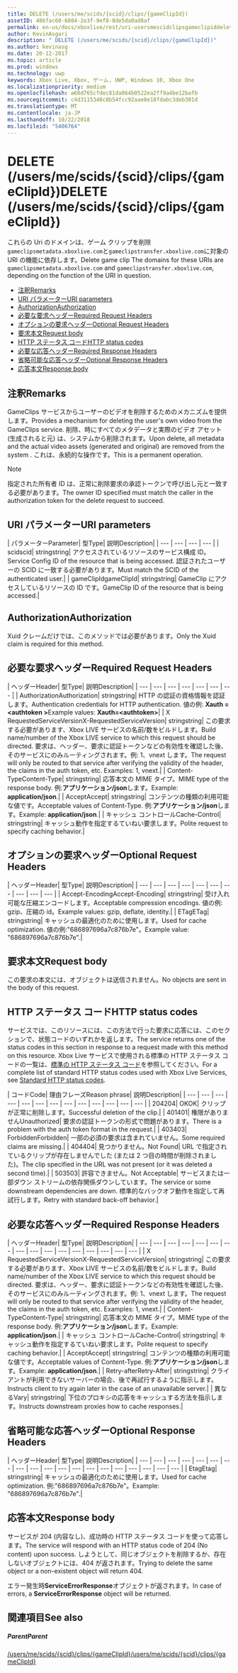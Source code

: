 ```yaml
---
title: DELETE (/users/me/scids/{scid}/clips/{gameClipId})
assetID: 486fac60-6884-2e3f-9ef8-8de5da0ad8af
permalink: en-us/docs/xboxlive/rest/uri-usersmescidclipsgameclipiddelete.html
author: KevinAsgari
description: " DELETE (/users/me/scids/{scid}/clips/{gameClipId})"
ms.author: kevinasg
ms.date: 20-12-2017
ms.topic: article
ms.prod: windows
ms.technology: uwp
keywords: Xbox Live, Xbox, ゲーム, UWP, Windows 10, Xbox One
ms.localizationpriority: medium
ms.openlocfilehash: a68d765cfdec81da064b0522ea2ff9a4be12bafb
ms.sourcegitcommit: c4d3115348c8b54fcc92aae8e18fdabc3deb301d
ms.translationtype: MT
ms.contentlocale: ja-JP
ms.lasthandoff: 10/22/2018
ms.locfileid: "5406764"
---
```

# <a name="delete-usersmescidsscidclipsgameclipid"></a><span data-ttu-id="6a1cd-104">DELETE (/users/me/scids/{scid}/clips/{gameClipId})</span><span class="sxs-lookup"><span data-stu-id="6a1cd-104">DELETE (/users/me/scids/{scid}/clips/{gameClipId})</span></span>
<span data-ttu-id="6a1cd-105">これらの Uri のドメインは、ゲーム クリップを削除`gameclipsmetadata.xboxlive.com`と`gameclipstransfer.xboxlive.com`に対象の URI の機能に依存します。</span><span class="sxs-lookup"><span data-stu-id="6a1cd-105">Delete game clip The domains for these URIs are `gameclipsmetadata.xboxlive.com` and `gameclipstransfer.xboxlive.com`, depending on the function of the URI in question.</span></span>
 
  * [<span data-ttu-id="6a1cd-106">注釈</span><span class="sxs-lookup"><span data-stu-id="6a1cd-106">Remarks</span></span>](#ID4EX)
  * [<span data-ttu-id="6a1cd-107">URI パラメーター</span><span class="sxs-lookup"><span data-stu-id="6a1cd-107">URI parameters</span></span>](#ID4ECB)
  * [<span data-ttu-id="6a1cd-108">Authorization</span><span class="sxs-lookup"><span data-stu-id="6a1cd-108">Authorization</span></span>](#ID4ENB)
  * [<span data-ttu-id="6a1cd-109">必要な要求ヘッダー</span><span class="sxs-lookup"><span data-stu-id="6a1cd-109">Required Request Headers</span></span>](#ID4EYB)
  * [<span data-ttu-id="6a1cd-110">オプションの要求ヘッダー</span><span class="sxs-lookup"><span data-stu-id="6a1cd-110">Optional Request Headers</span></span>](#ID4EEE)
  * [<span data-ttu-id="6a1cd-111">要求本文</span><span class="sxs-lookup"><span data-stu-id="6a1cd-111">Request body</span></span>](#ID4ENF)
  * [<span data-ttu-id="6a1cd-112">HTTP ステータス コード</span><span class="sxs-lookup"><span data-stu-id="6a1cd-112">HTTP status codes</span></span>](#ID4EYF)
  * [<span data-ttu-id="6a1cd-113">必要な応答ヘッダー</span><span class="sxs-lookup"><span data-stu-id="6a1cd-113">Required Response Headers</span></span>](#ID4EIAAC)
  * [<span data-ttu-id="6a1cd-114">省略可能な応答ヘッダー</span><span class="sxs-lookup"><span data-stu-id="6a1cd-114">Optional Response Headers</span></span>](#ID4E2CAC)
  * [<span data-ttu-id="6a1cd-115">応答本文</span><span class="sxs-lookup"><span data-stu-id="6a1cd-115">Response body</span></span>](#ID4E2DAC)
 
<a id="ID4EX"></a>

 
## <a name="remarks"></a><span data-ttu-id="6a1cd-116">注釈</span><span class="sxs-lookup"><span data-stu-id="6a1cd-116">Remarks</span></span>
 
<span data-ttu-id="6a1cd-117">GameClips サービスからユーザーのビデオを削除するためのメカニズムを提供します。</span><span class="sxs-lookup"><span data-stu-id="6a1cd-117">Provides a mechanism for deleting the user's own video from the GameClips service.</span></span> <span data-ttu-id="6a1cd-118">削除、時にすべてのメタデータと実際のビデオ アセット (生成されると元) は、システムから削除されます。</span><span class="sxs-lookup"><span data-stu-id="6a1cd-118">Upon delete, all metadata and the actual video assets (generated and original) are removed from the system .</span></span> <span data-ttu-id="6a1cd-119">これは、永続的な操作です。</span><span class="sxs-lookup"><span data-stu-id="6a1cd-119">This is a permanent operation.</span></span> 

> [!NOTE] 
> <span data-ttu-id="6a1cd-120">指定された所有者 ID は、正常に削除要求の承認トークンで呼び出し元と一致する必要があります。</span><span class="sxs-lookup"><span data-stu-id="6a1cd-120">The owner ID specified must match the caller in the authorization token for the delete request to succeed.</span></span> 


  
<a id="ID4ECB"></a>

 
## <a name="uri-parameters"></a><span data-ttu-id="6a1cd-121">URI パラメーター</span><span class="sxs-lookup"><span data-stu-id="6a1cd-121">URI parameters</span></span>
 
| <span data-ttu-id="6a1cd-122">パラメーター</span><span class="sxs-lookup"><span data-stu-id="6a1cd-122">Parameter</span></span>| <span data-ttu-id="6a1cd-123">型</span><span class="sxs-lookup"><span data-stu-id="6a1cd-123">Type</span></span>| <span data-ttu-id="6a1cd-124">説明</span><span class="sxs-lookup"><span data-stu-id="6a1cd-124">Description</span></span>| 
| --- | --- | --- | --- | 
| <span data-ttu-id="6a1cd-125">scid</span><span class="sxs-lookup"><span data-stu-id="6a1cd-125">scid</span></span>| <span data-ttu-id="6a1cd-126">string</span><span class="sxs-lookup"><span data-stu-id="6a1cd-126">string</span></span>| <span data-ttu-id="6a1cd-127">アクセスされているリソースのサービス構成 ID。</span><span class="sxs-lookup"><span data-stu-id="6a1cd-127">Service Config ID of the resource that is being accessed.</span></span> <span data-ttu-id="6a1cd-128">認証されたユーザーの SCID に一致する必要があります。</span><span class="sxs-lookup"><span data-stu-id="6a1cd-128">Must match the SCID of the authenticated user.</span></span>| 
| <span data-ttu-id="6a1cd-129">gameClipId</span><span class="sxs-lookup"><span data-stu-id="6a1cd-129">gameClipId</span></span>| <span data-ttu-id="6a1cd-130">string</span><span class="sxs-lookup"><span data-stu-id="6a1cd-130">string</span></span>| <span data-ttu-id="6a1cd-131">GameClip にアクセスしているリソースの ID です。</span><span class="sxs-lookup"><span data-stu-id="6a1cd-131">GameClip ID of the resource that is being accessed.</span></span>| 
  
<a id="ID4ENB"></a>

 
## <a name="authorization"></a><span data-ttu-id="6a1cd-132">Authorization</span><span class="sxs-lookup"><span data-stu-id="6a1cd-132">Authorization</span></span>
 
<span data-ttu-id="6a1cd-133">Xuid クレームだけでは、このメソッドでは必要があります。</span><span class="sxs-lookup"><span data-stu-id="6a1cd-133">Only the Xuid claim is required for this method.</span></span>
  
<a id="ID4EYB"></a>

 
## <a name="required-request-headers"></a><span data-ttu-id="6a1cd-134">必要な要求ヘッダー</span><span class="sxs-lookup"><span data-stu-id="6a1cd-134">Required Request Headers</span></span>
 
| <span data-ttu-id="6a1cd-135">ヘッダー</span><span class="sxs-lookup"><span data-stu-id="6a1cd-135">Header</span></span>| <span data-ttu-id="6a1cd-136">型</span><span class="sxs-lookup"><span data-stu-id="6a1cd-136">Type</span></span>| <span data-ttu-id="6a1cd-137">説明</span><span class="sxs-lookup"><span data-stu-id="6a1cd-137">Description</span></span>| 
| --- | --- | --- | --- | --- | --- | --- | 
| <span data-ttu-id="6a1cd-138">Authorization</span><span class="sxs-lookup"><span data-stu-id="6a1cd-138">Authorization</span></span>| <span data-ttu-id="6a1cd-139">string</span><span class="sxs-lookup"><span data-stu-id="6a1cd-139">string</span></span>| <span data-ttu-id="6a1cd-140">HTTP の認証の資格情報を認証します。</span><span class="sxs-lookup"><span data-stu-id="6a1cd-140">Authentication credentials for HTTP authentication.</span></span> <span data-ttu-id="6a1cd-141">値の例: <b>Xauth =&lt;authtoken ></b></span><span class="sxs-lookup"><span data-stu-id="6a1cd-141">Example values: <b>Xauth=&lt;authtoken></b></span></span>| 
| <span data-ttu-id="6a1cd-142">X RequestedServiceVersion</span><span class="sxs-lookup"><span data-stu-id="6a1cd-142">X-RequestedServiceVersion</span></span>| <span data-ttu-id="6a1cd-143">string</span><span class="sxs-lookup"><span data-stu-id="6a1cd-143">string</span></span>| <span data-ttu-id="6a1cd-144">この要求する必要があります、Xbox LIVE サービスの名前/数をビルドします。</span><span class="sxs-lookup"><span data-stu-id="6a1cd-144">Build name/number of the Xbox LIVE service to which this request should be directed.</span></span> <span data-ttu-id="6a1cd-145">要求は、ヘッダー、要求に認証トークンなどの有効性を確認した後、そのサービスにのみルーティングされます。例: 1、vnext します。</span><span class="sxs-lookup"><span data-stu-id="6a1cd-145">The request will only be routed to that service after verifying the validity of the header, the claims in the auth token, etc. Examples: 1, vnext.</span></span>| 
| <span data-ttu-id="6a1cd-146">Content-Type</span><span class="sxs-lookup"><span data-stu-id="6a1cd-146">Content-Type</span></span>| <span data-ttu-id="6a1cd-147">string</span><span class="sxs-lookup"><span data-stu-id="6a1cd-147">string</span></span>| <span data-ttu-id="6a1cd-148">応答本文の MIME タイプ。</span><span class="sxs-lookup"><span data-stu-id="6a1cd-148">MIME type of the response body.</span></span> <span data-ttu-id="6a1cd-149">例:<b>アプリケーション/json</b>します。</span><span class="sxs-lookup"><span data-stu-id="6a1cd-149">Example: <b>application/json</b>.</span></span>| 
| <span data-ttu-id="6a1cd-150">Accept</span><span class="sxs-lookup"><span data-stu-id="6a1cd-150">Accept</span></span>| <span data-ttu-id="6a1cd-151">string</span><span class="sxs-lookup"><span data-stu-id="6a1cd-151">string</span></span>| <span data-ttu-id="6a1cd-152">コンテンツの種類の利用可能な値です。</span><span class="sxs-lookup"><span data-stu-id="6a1cd-152">Acceptable values of Content-Type.</span></span> <span data-ttu-id="6a1cd-153">例:<b>アプリケーション/json</b>します。</span><span class="sxs-lookup"><span data-stu-id="6a1cd-153">Example: <b>application/json</b>.</span></span>| 
| <span data-ttu-id="6a1cd-154">キャッシュ コントロール</span><span class="sxs-lookup"><span data-stu-id="6a1cd-154">Cache-Control</span></span>| <span data-ttu-id="6a1cd-155">string</span><span class="sxs-lookup"><span data-stu-id="6a1cd-155">string</span></span>| <span data-ttu-id="6a1cd-156">キャッシュ動作を指定するていねい要求します。</span><span class="sxs-lookup"><span data-stu-id="6a1cd-156">Polite request to specify caching behavior.</span></span>| 
  
<a id="ID4EEE"></a>

 
## <a name="optional-request-headers"></a><span data-ttu-id="6a1cd-157">オプションの要求ヘッダー</span><span class="sxs-lookup"><span data-stu-id="6a1cd-157">Optional Request Headers</span></span>
 
| <span data-ttu-id="6a1cd-158">ヘッダー</span><span class="sxs-lookup"><span data-stu-id="6a1cd-158">Header</span></span>| <span data-ttu-id="6a1cd-159">型</span><span class="sxs-lookup"><span data-stu-id="6a1cd-159">Type</span></span>| <span data-ttu-id="6a1cd-160">説明</span><span class="sxs-lookup"><span data-stu-id="6a1cd-160">Description</span></span>| 
| --- | --- | --- | --- | --- | --- | --- | --- | --- | --- | 
| <span data-ttu-id="6a1cd-161">Accept-Encoding</span><span class="sxs-lookup"><span data-stu-id="6a1cd-161">Accept-Encoding</span></span>| <span data-ttu-id="6a1cd-162">string</span><span class="sxs-lookup"><span data-stu-id="6a1cd-162">string</span></span>| <span data-ttu-id="6a1cd-163">受け入れ可能な圧縮エンコードします。</span><span class="sxs-lookup"><span data-stu-id="6a1cd-163">Acceptable compression encodings.</span></span> <span data-ttu-id="6a1cd-164">値の例: gzip、圧縮の id。</span><span class="sxs-lookup"><span data-stu-id="6a1cd-164">Example values: gzip, deflate, identity.</span></span>| 
| <span data-ttu-id="6a1cd-165">ETag</span><span class="sxs-lookup"><span data-stu-id="6a1cd-165">ETag</span></span>| <span data-ttu-id="6a1cd-166">string</span><span class="sxs-lookup"><span data-stu-id="6a1cd-166">string</span></span>| <span data-ttu-id="6a1cd-167">キャッシュの最適化のために使用します。</span><span class="sxs-lookup"><span data-stu-id="6a1cd-167">Used for cache optimization.</span></span> <span data-ttu-id="6a1cd-168">値の例:"686897696a7c876b7e"。</span><span class="sxs-lookup"><span data-stu-id="6a1cd-168">Example value: "686897696a7c876b7e".</span></span>| 
  
<a id="ID4ENF"></a>

 
## <a name="request-body"></a><span data-ttu-id="6a1cd-169">要求本文</span><span class="sxs-lookup"><span data-stu-id="6a1cd-169">Request body</span></span>
 
<span data-ttu-id="6a1cd-170">この要求の本文には、オブジェクトは送信されません。</span><span class="sxs-lookup"><span data-stu-id="6a1cd-170">No objects are sent in the body of this request.</span></span>
  
<a id="ID4EYF"></a>

 
## <a name="http-status-codes"></a><span data-ttu-id="6a1cd-171">HTTP ステータス コード</span><span class="sxs-lookup"><span data-stu-id="6a1cd-171">HTTP status codes</span></span>
 
<span data-ttu-id="6a1cd-172">サービスでは、このリソースには、この方法で行った要求に応答には、このセクションで、状態コードのいずれかを返します。</span><span class="sxs-lookup"><span data-stu-id="6a1cd-172">The service returns one of the status codes in this section in response to a request made with this method on this resource.</span></span> <span data-ttu-id="6a1cd-173">Xbox Live サービスで使用される標準の HTTP ステータス コードの一覧は、[標準の HTTP ステータス コード](../../additional/httpstatuscodes.md)を参照してください。</span><span class="sxs-lookup"><span data-stu-id="6a1cd-173">For a complete list of standard HTTP status codes used with Xbox Live Services, see [Standard HTTP status codes](../../additional/httpstatuscodes.md).</span></span>
 
| <span data-ttu-id="6a1cd-174">コード</span><span class="sxs-lookup"><span data-stu-id="6a1cd-174">Code</span></span>| <span data-ttu-id="6a1cd-175">理由フレーズ</span><span class="sxs-lookup"><span data-stu-id="6a1cd-175">Reason phrase</span></span>| <span data-ttu-id="6a1cd-176">説明</span><span class="sxs-lookup"><span data-stu-id="6a1cd-176">Description</span></span>| 
| --- | --- | --- | --- | --- | --- | --- | --- | --- | --- | --- | --- | --- | 
| <span data-ttu-id="6a1cd-177">204</span><span class="sxs-lookup"><span data-stu-id="6a1cd-177">204</span></span>| <span data-ttu-id="6a1cd-178">OK</span><span class="sxs-lookup"><span data-stu-id="6a1cd-178">OK</span></span>| <span data-ttu-id="6a1cd-179">クリップが正常に削除します。</span><span class="sxs-lookup"><span data-stu-id="6a1cd-179">Successful deletion of the clip.</span></span>| 
| <span data-ttu-id="6a1cd-180">401</span><span class="sxs-lookup"><span data-stu-id="6a1cd-180">401</span></span>| <span data-ttu-id="6a1cd-181">権限がありません</span><span class="sxs-lookup"><span data-stu-id="6a1cd-181">Unauthorized</span></span>| <span data-ttu-id="6a1cd-182">要求の認証トークンの形式で問題があります。</span><span class="sxs-lookup"><span data-stu-id="6a1cd-182">There is a problem with the auth token format in the request.</span></span>| 
| <span data-ttu-id="6a1cd-183">403</span><span class="sxs-lookup"><span data-stu-id="6a1cd-183">403</span></span>| <span data-ttu-id="6a1cd-184">Forbidden</span><span class="sxs-lookup"><span data-stu-id="6a1cd-184">Forbidden</span></span>| <span data-ttu-id="6a1cd-185">一部の必須の要求は含まれていません。</span><span class="sxs-lookup"><span data-stu-id="6a1cd-185">Some required claims are missing.</span></span>| 
| <span data-ttu-id="6a1cd-186">404</span><span class="sxs-lookup"><span data-stu-id="6a1cd-186">404</span></span>| <span data-ttu-id="6a1cd-187">見つかりません。</span><span class="sxs-lookup"><span data-stu-id="6a1cd-187">Not Found</span></span>| <span data-ttu-id="6a1cd-188">URL で指定されているクリップが存在しませんでした (または 2 つ目の時間が削除されました)。</span><span class="sxs-lookup"><span data-stu-id="6a1cd-188">The clip specified in the URL was not present (or it was deleted a second time).</span></span>| 
| <span data-ttu-id="6a1cd-189">503</span><span class="sxs-lookup"><span data-stu-id="6a1cd-189">503</span></span>| <span data-ttu-id="6a1cd-190">許容できません。</span><span class="sxs-lookup"><span data-stu-id="6a1cd-190">Not Acceptable</span></span>| <span data-ttu-id="6a1cd-191">サービスまたは一部ダウン ストリームの依存関係ダウンしています。</span><span class="sxs-lookup"><span data-stu-id="6a1cd-191">The service or some downstream dependencies are down.</span></span> <span data-ttu-id="6a1cd-192">標準的なバックオフ動作を指定して再試行します。</span><span class="sxs-lookup"><span data-stu-id="6a1cd-192">Retry with standard back-off behavior.</span></span>| 
  
<a id="ID4EIAAC"></a>

 
## <a name="required-response-headers"></a><span data-ttu-id="6a1cd-193">必要な応答ヘッダー</span><span class="sxs-lookup"><span data-stu-id="6a1cd-193">Required Response Headers</span></span>
 
| <span data-ttu-id="6a1cd-194">ヘッダー</span><span class="sxs-lookup"><span data-stu-id="6a1cd-194">Header</span></span>| <span data-ttu-id="6a1cd-195">型</span><span class="sxs-lookup"><span data-stu-id="6a1cd-195">Type</span></span>| <span data-ttu-id="6a1cd-196">説明</span><span class="sxs-lookup"><span data-stu-id="6a1cd-196">Description</span></span>| 
| --- | --- | --- | --- | --- | --- | --- | --- | --- | --- | --- | --- | --- | --- | --- | --- | 
| <span data-ttu-id="6a1cd-197">X RequestedServiceVersion</span><span class="sxs-lookup"><span data-stu-id="6a1cd-197">X-RequestedServiceVersion</span></span>| <span data-ttu-id="6a1cd-198">string</span><span class="sxs-lookup"><span data-stu-id="6a1cd-198">string</span></span>| <span data-ttu-id="6a1cd-199">この要求する必要があります、Xbox LIVE サービスの名前/数をビルドします。</span><span class="sxs-lookup"><span data-stu-id="6a1cd-199">Build name/number of the Xbox LIVE service to which this request should be directed.</span></span> <span data-ttu-id="6a1cd-200">要求は、ヘッダー、要求に認証トークンなどの有効性を確認した後、そのサービスにのみルーティングされます。例: 1、vnext します。</span><span class="sxs-lookup"><span data-stu-id="6a1cd-200">The request will only be routed to that service after verifying the validity of the header, the claims in the auth token, etc. Examples: 1, vnext.</span></span>| 
| <span data-ttu-id="6a1cd-201">Content-Type</span><span class="sxs-lookup"><span data-stu-id="6a1cd-201">Content-Type</span></span>| <span data-ttu-id="6a1cd-202">string</span><span class="sxs-lookup"><span data-stu-id="6a1cd-202">string</span></span>| <span data-ttu-id="6a1cd-203">応答本文の MIME タイプ。</span><span class="sxs-lookup"><span data-stu-id="6a1cd-203">MIME type of the response body.</span></span> <span data-ttu-id="6a1cd-204">例:<b>アプリケーション/json</b>します。</span><span class="sxs-lookup"><span data-stu-id="6a1cd-204">Example: <b>application/json</b>.</span></span>| 
| <span data-ttu-id="6a1cd-205">キャッシュ コントロール</span><span class="sxs-lookup"><span data-stu-id="6a1cd-205">Cache-Control</span></span>| <span data-ttu-id="6a1cd-206">string</span><span class="sxs-lookup"><span data-stu-id="6a1cd-206">string</span></span>| <span data-ttu-id="6a1cd-207">キャッシュ動作を指定するていねい要求します。</span><span class="sxs-lookup"><span data-stu-id="6a1cd-207">Polite request to specify caching behavior.</span></span>| 
| <span data-ttu-id="6a1cd-208">Accept</span><span class="sxs-lookup"><span data-stu-id="6a1cd-208">Accept</span></span>| <span data-ttu-id="6a1cd-209">string</span><span class="sxs-lookup"><span data-stu-id="6a1cd-209">string</span></span>| <span data-ttu-id="6a1cd-210">コンテンツの種類の利用可能な値です。</span><span class="sxs-lookup"><span data-stu-id="6a1cd-210">Acceptable values of Content-Type.</span></span> <span data-ttu-id="6a1cd-211">例:<b>アプリケーション/json</b>します。</span><span class="sxs-lookup"><span data-stu-id="6a1cd-211">Example: <b>application/json</b>.</span></span>| 
| <span data-ttu-id="6a1cd-212">Retry-after</span><span class="sxs-lookup"><span data-stu-id="6a1cd-212">Retry-After</span></span>| <span data-ttu-id="6a1cd-213">string</span><span class="sxs-lookup"><span data-stu-id="6a1cd-213">string</span></span>| <span data-ttu-id="6a1cd-214">クライアントが利用できないサーバーの場合、後で再試行するように指示します。</span><span class="sxs-lookup"><span data-stu-id="6a1cd-214">Instructs client to try again later in the case of an unavailable server.</span></span>| 
| <span data-ttu-id="6a1cd-215">異なる</span><span class="sxs-lookup"><span data-stu-id="6a1cd-215">Vary</span></span>| <span data-ttu-id="6a1cd-216">string</span><span class="sxs-lookup"><span data-stu-id="6a1cd-216">string</span></span>| <span data-ttu-id="6a1cd-217">下位のプロキシの応答をキャッシュする方法を指示します。</span><span class="sxs-lookup"><span data-stu-id="6a1cd-217">Instructs downstream proxies how to cache responses.</span></span>| 
  
<a id="ID4E2CAC"></a>

 
## <a name="optional-response-headers"></a><span data-ttu-id="6a1cd-218">省略可能な応答ヘッダー</span><span class="sxs-lookup"><span data-stu-id="6a1cd-218">Optional Response Headers</span></span>
 
| <span data-ttu-id="6a1cd-219">ヘッダー</span><span class="sxs-lookup"><span data-stu-id="6a1cd-219">Header</span></span>| <span data-ttu-id="6a1cd-220">型</span><span class="sxs-lookup"><span data-stu-id="6a1cd-220">Type</span></span>| <span data-ttu-id="6a1cd-221">説明</span><span class="sxs-lookup"><span data-stu-id="6a1cd-221">Description</span></span>| 
| --- | --- | --- | --- | --- | --- | --- | --- | --- | --- | --- | --- | --- | --- | --- | --- | --- | --- | --- | 
| <span data-ttu-id="6a1cd-222">Etag</span><span class="sxs-lookup"><span data-stu-id="6a1cd-222">Etag</span></span>| <span data-ttu-id="6a1cd-223">string</span><span class="sxs-lookup"><span data-stu-id="6a1cd-223">string</span></span>| <span data-ttu-id="6a1cd-224">キャッシュの最適化のために使用します。</span><span class="sxs-lookup"><span data-stu-id="6a1cd-224">Used for cache optimization.</span></span> <span data-ttu-id="6a1cd-225">例:"686897696a7c876b7e"。</span><span class="sxs-lookup"><span data-stu-id="6a1cd-225">Example: "686897696a7c876b7e".</span></span>| 
  
<a id="ID4E2DAC"></a>

 
## <a name="response-body"></a><span data-ttu-id="6a1cd-226">応答本文</span><span class="sxs-lookup"><span data-stu-id="6a1cd-226">Response body</span></span>
 
<span data-ttu-id="6a1cd-227">サービスが 204 (内容なし)、成功時の HTTP ステータス コードを使って応答します。</span><span class="sxs-lookup"><span data-stu-id="6a1cd-227">The service will respond with an HTTP status code of 204 (No content) upon success.</span></span> <span data-ttu-id="6a1cd-228">しようとして、同じオブジェクトを削除するか、存在しないオブジェクトには、404 が返されます。</span><span class="sxs-lookup"><span data-stu-id="6a1cd-228">Trying to delete the same object or a non-existent object will return 404.</span></span>
 
<span data-ttu-id="6a1cd-229">エラー発生時**ServiceErrorResponse**オブジェクトが返されます。</span><span class="sxs-lookup"><span data-stu-id="6a1cd-229">In case of errors, a **ServiceErrorResponse** object will be returned.</span></span>
  
<a id="ID4EJEAC"></a>

 
## <a name="see-also"></a><span data-ttu-id="6a1cd-230">関連項目</span><span class="sxs-lookup"><span data-stu-id="6a1cd-230">See also</span></span>
 
<a id="ID4ELEAC"></a>

 
##### <a name="parent"></a><span data-ttu-id="6a1cd-231">Parent</span><span class="sxs-lookup"><span data-stu-id="6a1cd-231">Parent</span></span> 

[<span data-ttu-id="6a1cd-232">/users/me/scids/{scid}/clips/{gameClipId}</span><span class="sxs-lookup"><span data-stu-id="6a1cd-232">/users/me/scids/{scid}/clips/{gameClipId}</span></span>](uri-usersmescidclipsgameclipid.md)

   